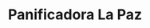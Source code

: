 ---
title: "Panificadora La Paz"
url: /san-luis-de-la-paz/panificadora-la-paz-galeana/
shop: Bäckerei
---